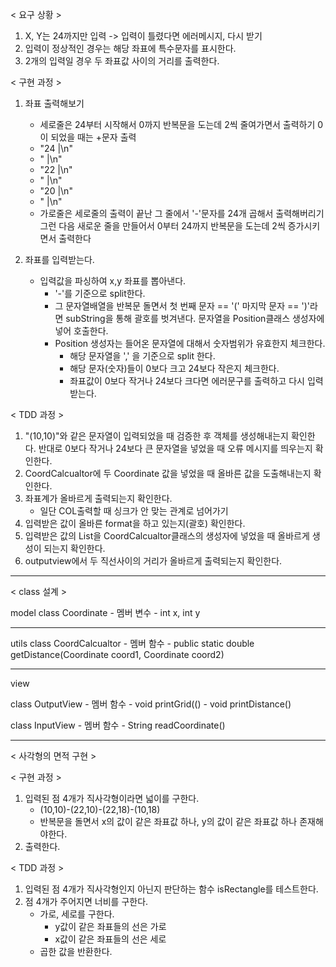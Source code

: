 < 요구 상황 >
1. X, Y는 24까지만 입력 -> 입력이 틀렸다면 에러메시지, 다시 받기
2. 입력이 정상적인 경우는 해당 좌표에 특수문자를 표시한다. 
3. 2개의 입력일 경우 두 좌표값 사이의 거리를 출력한다. 


< 구현 과정 >
1. 좌표 출력해보기 
    - 세로줄은 24부터 시작해서 0까지 반복문을 도는데 2씩 줄여가면서
      출력하기 0이 되었을 때는 +문자 출력 
    - "24  |\n"
    - "    |\n"
    - "22  |\n"
    - "    |\n"
    - "20  |\n"
    - "    |\n"
    - 가로줄은 세로줄의 출력이 끝난 그 줄에서 '-'문자를 24개 곱해서
      출력해버리기 그런 다음 새로운 줄을 만들어서 0부터 24까지 반복문을 
      도는데 2씩 증가시키면서 출력한다


2. 좌표를 입력받는다.
    - 입력값을 파싱하여 x,y 좌표를 뽑아낸다.
        - '-'를 기준으로 split한다.
        - 그 문자열배열을 반복문 돌면서 첫 번째 문자 == '(' 
          마지막 문자 == ')'라면 subString을 통해 괄호를 벗겨낸다. 문자열을 Position클래스 생성자에 넣어 호출한다. 
        - Position 생성자는 들어온 문자열에 대해서 숫자범위가 유효한지 체크한다.
            - 해당 문자열을 ',' 을 기준으로 split 한다. 
            - 해당 문자(숫자)들이 0보다 크고 24보다 작은지 체크한다.
            - 좌표값이 0보다 작거나 24보다 크다면 에러문구를 출력하고
              다시 입력받는다. 


< TDD 과정 > 
1. "(10,10)"와 같은 문자열이 입력되었을 때 검증한 후 객체를 생성해내는지 확인한다. 반대로 0보다 작거나 24보다 큰 문자열을 넣었을 때 오류 메시지를 띄우는지 확인한다. 
2. CoordCalcualtor에 두 Coordinate 값을 넣었을 때 올바른 값을 도출해내는지 확인한다. 
3. 좌표계가 올바르게 출력되는지 확인한다.
    - 일단 COL출력할 때 싱크가 안 맞는 관계로 넘어가기
4. 입력받은 값이 올바른 format을 하고 있는지(괄호) 확인한다.
5. 입력받은 값의 List<String>을 CoordCalcualtor클래스의 생성자에 넣었을 때 올바르게 생성이 되는지 확인한다.
6. outputview에서 두 직선사이의 거리가 올바르게 출력되는지 확인한다.

---------------------------------------------
< class 설계 >

model
class Coordinate
    - 멤버 변수
        - int x, int y


-----------------------------------------------
utils
class CoordCalcualtor
    - 멤버 함수
        - public static double getDistance(Coordinate coord1, Coordinate coord2)


-----------------------------------------------
view

class OutputView
    - 멤버 함수
        - void printGrid(()
        - void printDistance()

class InputView
    - 멤버 함수
        - String readCoordinate()



------------------------------------------------------

< 사각형의 면적 구현 >

< 구현 과정 >
1. 입력된 점 4개가 직사각형이라면 넓이를 구한다.
    - (10,10)-(22,10)-(22,18)-(10,18)
    - 반복문을 돌면서 x의 값이 같은 좌표값 하나, y의 값이 같은 좌표값 하나 존재해야한다.
2. 출력한다.


< TDD 과정 >
1. 입력된 점 4개가 직사각형인지 아닌지 판단하는 함수 isRectangle를 테스트한다. 
2. 점 4개가 주어지면 너비를 구한다.
   - 가로, 세로를 구한다.
        - y값이 같은 좌표들의 선은 가로 
        - x값이 같은 좌표들의 선은 세로 
   - 곱한 값을 반환한다.